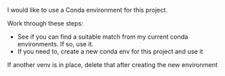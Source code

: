 I would like to use a Conda environment for this project.

Work through these steps:

- See if you can find a suitable match from my current conda environments. If so, use it. 
- If you need to, create a new conda env for this project and use it 

If another venv is in place, delete that after creating the new environment 